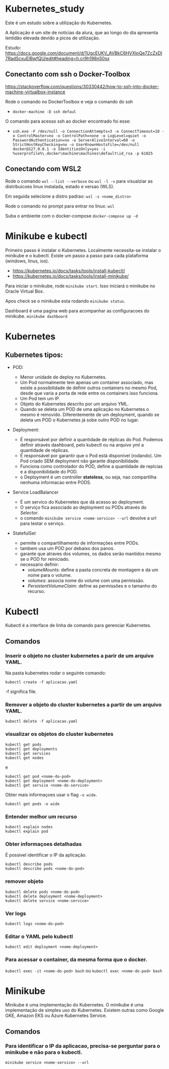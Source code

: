 # Kubernetes_study

Este é um estudo sobre a utilização do Kubernetes.

A Aplicação é um site de notícias da alura, que ao longo do dia apresenta lentidão elevada devido a picos de utilização.

Estudo: https://docs.google.com/document/d/1UgcEUKV_AVBkC6HVXloQe7ZcZxDI7RadScxuElBwfQU/edit#heading=h.cr9h198n50sx


## Conectanto com ssh o Docker-Toolbox
https://stackoverflow.com/questions/30330442/how-to-ssh-into-docker-machine-virtualbox-instance

Rode o comando no DockerToolbox e veja o comando do ssh

- ```docker-machine -D ssh defaul```

O comando para acesso ssh ao docker encontrado foi esse:

- ```ssh.exe -F /dev/null -o ConnectionAttempts=3 -o ConnectTimeout=10 -o ControlMaster=no -o ControlPath=none -o LogLevel=quiet -o PasswordAuthentication=no -o ServerAliveInterval=60 -o StrictHostKeyChecking=no -o UserKnownHostsFile=/dev/null docker@127.0.0.1 -o IdentitiesOnly=yes -i %userprofile%\.docker\machine\machines\default\id_rsa -p 61025```

## Conectando com WSL2

Rode o comando `wsl --list --verbose` ou `wsl -l -v` para visualziar as distribuicoes linux instalada, estado e versao (WLS).

Em seguida selecione a distro padrao: `wsl -s <nome_distro>`


Rode o comando no prompt para entrar no linux: ```wsl```

Suba o ambiente com o docker-compose ```docker-compose up -d```

# Minikube e kubectl

Primeiro passo é instalar o Kubernetes. Localmente necessita-se instalar o minikube e o kubectl. Existe um passo a passo para cada plataforma (windows, linus, ios).
- https://kubernetes.io/docs/tasks/tools/install-kubectl/
- https://kubernetes.io/docs/tasks/tools/install-minikube/


Para iniciar o minikube, rode ```minikube start```. Isso iniciará o minikube no Oracle Virtual Box.

Apos check se o minikube esta rodando ```minikube status```.

Dashboard é uma pagina web para acompanhar as configuracoes do minikube. ```minikube dashboard```

# Kubernetes



## Kubernetes tipos:
- POD:
    - Menor unidade de deploy no Kubernetes.
    - Um Pod normalmente tem apenas um container associado, mas existe a possibilidade de definir outros containers no mesmo Pod, desde que varia a porta de rede entre os containers isso funciona.
    - Um Pod tem um IP.
    - Objeto do Kubernetes descrito por um arquivo YML.
    - Quando se deleta um POD de uma aplicação no Kubernetes o mesmo é removido. Diferentemente de um deployment, quando se deleta um POD o Kubernetes já sobe outro POD no lugar.

- Deployment:
    - É responsável por definir a quantidade de réplicas do Pod. Podemos definir através dashboard, pelo kubectl ou na arquivo yml a quantidade de réplicas. 
    - É  responsável por garantir que o Pod está disponível (rodando). Um Pod criado SEM deployment não garante disponibilidade.
    - Funciona como controlador do POD, define a quantidade de replcias e a disponibilidade do POD.
    - o Deployment é um controller **stateless**, ou seja, nao compartilha nenhuma informacao entre PODS.

- Service LoadBalancer
    - É um servico do Kubernetes que dá acesso ao deployment.
    - O serviço fica associado ao deployment ou PODs através do *Selector*.
    - o comando `minikube service <nome-servico> --url` devolve a url para testar o serviço.

- StatefulSet
    - permite o compartilhamento de informações entre PODs.
    - tambem usa um POD por debaixo dos panos.
    - garante que atraves dos volumes, os dados serão mantidos mesmo se o POD for reiniciado.
    - necessario definir:
        - *volumeMounts*: define a pasta concreta de montagem e da um nome para o volume.
        - *volumes*: associa nome do volume com uma permissão.
        - *PersistentVolumeClaim*: define as permissões e o tamanho do recurso.

# Kubectl
Kubectl é a interface de linha de comando para gerenciar Kubernetes.

## Comandos

### Inserir o objeto no cluster kubernetes a parir de um arquivo YAML.
Na pasta kubernetes rodar o seguinte comando: 

```kubectl create -f aplicacao.yaml```

-f significa file.

### Remover a objeto do cluster kubernetes a partir de um arquivo YAML.

```kubectl delete -f aplicacao.yaml```

### visualizar os objetos do cluster kubernetes

```
kubectl get pods
kubectl get deployments
kubectl get services
kubectl get nodes
```
e
```
kubectl get pod <nome-do-pod>
kubectl get deployment <nome-do-deployment>
kubectl get service <nome-do-service>
```
Obter mais informaçoes usar o flag ```-o wide```.
```
kubectl get pods -o wide
```

### Entender melhor um recurso
```
kubectl explain nodes
kubectl explain pod
```

### Obter informaçoes detalhadas

É possivel identificar o IP da aplicação.

```
kubectl describe pods
kubectl describe pods <nome-do-pod>
```

### remover objeto

```
kubectl delete pods <nome-do-pod>
kubectl delete deployment <nome-deployment>
kubectl delete service <nome-service>
```

### Ver logs
```
kubectl logs <nome-do-pod>
```

### Editar o YAML pelo kubectl

```
kubectl edit deployment <nome-deployment>
```

### Para acessar o container, da mesma forma que o docker.

`kubectl exec -it <nome-do-pod> bash` ou  `kubectl exec <nome-do-pod> bash`

# Minikube
Minikube é uma implementação do Kubernetes. O minikube é uma implementação de simples uso do Kubernetes. Existem outras como Google GKE, Amazon EKS ou Azure Kubernetes Service.

## Comandos

### Para identificar o IP da aplicacao, precisa-se perguntar para o minikube e não para o kubectl.

```minikube service <nome-servico> --url```

